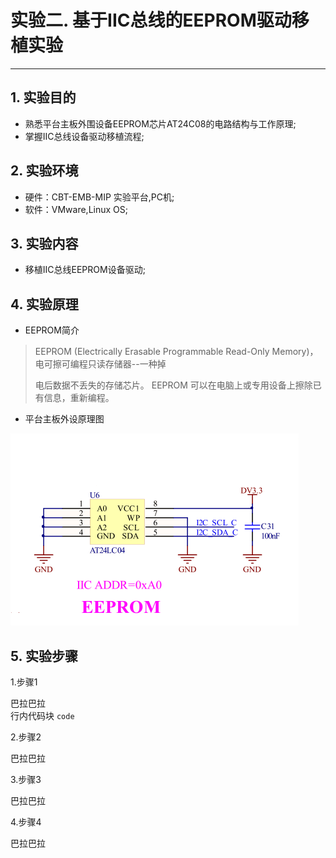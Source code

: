# 实验二. 基于IIC总线的EEPROM驱动移植实验

---

## 1. 实验目的

* 熟悉平台主板外围设备EEPROM芯片AT24C08的电路结构与工作原理;
* 掌握IIC总线设备驱动移植流程;

## 2. 实验环境

* 硬件：CBT-EMB-MIP 实验平台,PC机;
* 软件：VMware,Linux OS;

## 3. 实验内容

* 移植IIC总线EEPROM设备驱动;

## 4. 实验原理

* EEPROM简介

> EEPROM \(Electrically Erasable Programmable Read-Only Memory\)， 电可擦可编程只读存储器--一种掉
>
> 电后数据不丢失的存储芯片。 EEPROM 可以在电脑上或专用设备上擦除已有信息，重新编程。

* 平台主板外设原理图

![](/chapter4/experiment02/AT24.png)
## 5. 实验步骤

1.步骤1

巴拉巴拉  
行内代码块 `code`

2.步骤2

巴拉巴拉

3.步骤3

巴拉巴拉

4.步骤4

巴拉巴拉

